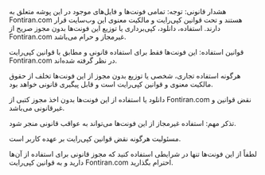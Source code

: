 هشدار قانونی:
توجه: تمامی فونت‌ها و فایل‌های موجود در این پوشه متعلق به Fontiran.com هستند و تحت قوانین کپی‌رایت و مالکیت معنوی این وب‌سایت قرار دارند. استفاده، دانلود، کپی‌برداری یا توزیع این فونت‌ها بدون مجوز صریح از Fontiran.com غیرمجاز و حرام می‌باشد.

قوانین استفاده:
این فونت‌ها فقط برای استفاده قانونی و مطابق با قوانین کپی‌رایت Fontiran.com در نظر گرفته شده‌اند.

هرگونه استفاده تجاری، شخصی یا توزیع بدون مجوز از این فونت‌ها تخلف از حقوق مالکیت معنوی و قوانین کپی‌رایت است و قابل پیگیری قانونی خواهد بود.

دانلود یا استفاده از این فونت‌ها بدون اخذ مجوز کتبی از Fontiran.com نقض قوانین و غیرقانونی می‌باشد.

تذکر مهم:
استفاده غیرمجاز از این فونت‌ها می‌تواند به عواقب قانونی منجر شود.

مسئولیت هرگونه نقض قوانین کپی‌رایت بر عهده کاربر است.

لطفاً از این فونت‌ها تنها در شرایطی استفاده کنید که مجوز قانونی برای استفاده از آن‌ها دارید و به قوانین کپی‌رایت Fontiran.com احترام بگذارید.

